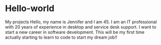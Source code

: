 # Hello-world
My projects
Hello, my name is Jennifer and I am 45. I am an IT professional with 20 years of experience in desktop and service desk support. I want to start a new career in software development. This will be my first time actually starting to learn to code to start my dream job!!
